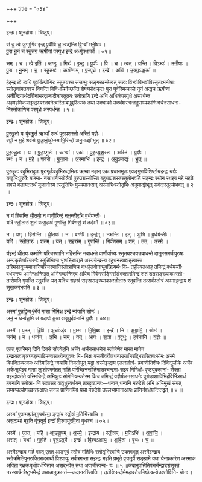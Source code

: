 +++
title = "०३४"

+++


इन्द्रः। शुनहोत्रः। त्रिष्टुप्।

सं च॒ त्वे ज॒ग्मुर्गिर॑ इन्द्र पू॒र्वीर्वि च॒ त्वद्य॑न्ति वि॒भ्वो॑ मनी॒षाः ।  
पु॒रा नू॒नं च॑ स्तु॒तय॒ ऋषी॑णां पस्पृ॒ध्र इन्द्रे॒ अध्यु॑क्था॒र्का ॥ ०१॥

सम् । च॒ । त्वे इति॑ । ज॒ग्मुः । गिरः॑ । इ॒न्द्र॒ । पू॒र्वीः । वि । च॒ । त्वत् । य॒न्ति॒ । वि॒ऽभ्वः॑ । म॒नी॒षाः ।  
पु॒रा । नू॒नम् । च॒ । स्तु॒तयः॑ । ऋषी॑णाम् । प॒स्पृ॒ध्रे । इन्द्रे॑ । अधि॑ । उ॒क्थ॒ऽअ॒र्का ॥

हेइन्द्र त्वे त्वयि पूर्वीर्बत्द्मोगिरः स्तुतयश्च संजग्मुः सङ्गच्छन्तेत्वत् त्तत्वः विभ्वोविभवोविस्तृताःमनीषाः स्तोतॄणांमतयश्च वियन्ति विविधन्निर्गच्छन्ति शेषःपरोक्षकृतः पुरा पूर्वस्मिन्काले नूनं अद्यच ऋषीणां अतीन्द्रियार्थदर्शिनांभरद्वाजादीनांस्तुतयः स्तोत्राणि इन्द्रे अधि अधिकंपस्पृध्रे अस्पर्धन्त अहमहमिकयाइन्द्रस्यस्तवनेत्वरिताबभूवुरित्यर्थः तथा उक्थार्का उक्थंशस्त्रन्तद्रूपाण्यर्काणिअर्चनसाधना- निस्तोत्राणिच पस्पृध्रे अस्पर्धन्त ॥ १ ॥

इन्द्रः। शुनहोत्रः। त्रिष्टुप्।

पु॒रु॒हू॒तो यः पु॑रुगू॒र्त ऋभ्वाँ॒ एकः॑ पुरुप्रश॒स्तो अस्ति॑ य॒ज्ञैः ।  
रथो॒ न म॒हे शव॑से युजा॒नो॒३॒॑ऽस्माभि॒रिन्द्रो॑ अनु॒माद्यो॑ भूत् ॥ ०२॥

पु॒रु॒ऽहू॒तः । यः । पु॒रु॒ऽगू॒र्तः । ऋभ्वा॑ । एकः॑ । पु॒रु॒ऽप्र॒श॒स्तः । अस्ति॑ । य॒ज्ञैः ।  
रथः॑ । न । म॒हे । शव॑से । यु॒जा॒नः । अ॒स्माभिः॑ । इन्द्रः॑ । अ॒नु॒ऽमाद्यः॑ । भू॒त् ॥

पुरुहूतः बहुभिराहूतः पुरुगूर्तःबहुभिरुद्यमितः ऋभ्वा महान् एकः प्रधानभूतः एवङ्गुणविशिष्टोयइन्द्रः यज्ञैः यष्टृभिःपुरुषैः यजमा- नसाधनैःस्तोत्रैर्वा पुरुप्रशस्तोस्ति बहुधाप्रशस्तस्तुतोभवति सइन्द्रः रथोन रथइव महे महते शवसे बलायतदर्थं युजानोस्म त्स्तुतिभिः युज्यमानःसन् अस्माभिःस्तोतृभिः अनुमाद्योभूत् सर्वदास्तुत्योभवत् ॥ २ ॥

इन्द्रः। शुनहोत्रः। त्रिष्टुप्।

न यं हिंस॑न्ति धी॒तयो॒ न वाणी॒रिन्द्रं॒ नक्ष॒न्तीद॒भि व॒र्धय॑न्तीः ।  
यदि॑ स्तो॒तारः॑ श॒तं यत्स॒हस्रं॑ गृ॒णन्ति॒ गिर्व॑णसं॒ शं तद॑स्मै ॥ ०३॥

न । यम् । हिंस॑न्ति । धी॒तयः॑ । न । वाणीः॑ । इन्द्र॑म् । नक्ष॑न्ति । इत् । अ॒भि । व॒र्धय॑न्तीः ।  
यदि॑ । स्तो॒तारः॑ । श॒तम् । यत् । स॒हस्र॑म् । गृ॒णन्ति॑ । गिर्व॑णसम् । शम् । तत् । अ॒स्मै॒ ॥

यंइन्द्रं धीतयः कर्माणि परिचरणानि नहिंसन्ति नबाधन्ते वाणीर्वाण्यः स्तुतयश्चयन्नबाधन्ते दातुमसमर्थःपुरुषः अन्यकृतैःपरिचरणैः स्तुतिभिश्च भृशङ्खिद्यते अस्यचेन्द्रस्य बहुधनत्वाद्दातृत्वाच्च तस्मिन्प्रयुज्यमानानिपरिचरणानिस्तोत्राणिच बाधहेतवोनाभूवन्नित्यर्थः किं- तर्हीत्यतआह तमिन्द्रं वर्धयन्तीः वर्धयन्त्यः अभिनक्षन्तिइत् अभिगच्छन्तिएव अपिच गिर्वणसङ्गिरांसंभक्तारमिन्द्रं शतं शतसङ्ख्याकाःस्तो- तारोयदि गृणन्ति स्तुवन्ति यत् यदिच सहस्रं सहस्रसङ्ख्याकाःस्तोतारः स्तुवन्ति तत्सर्वंस्तोत्रं अस्माइन्द्राय शं सुखकरंभवति ॥ ३ ॥

इन्द्रः। शुनहोत्रः। त्रिष्टुप्।

अस्मा॑ ए॒तद्दि॒व्य१॒॑र्चेव॑ मा॒सा मि॑मि॒क्ष इन्द्रे॒ न्य॑यामि॒ सोमः॑ ।  
जनं॒ न धन्व॑न्न॒भि सं यदापः॑ स॒त्रा वा॑वृधु॒र्हव॑नानि य॒ज्ञैः ॥ ०४॥

अस्मै॑ । ए॒तत् । दि॒वि । अ॒र्चाऽइ॑व । मा॒सा । मि॒मि॒क्षः । इन्द्रे॑ । नि । अ॒या॒मि॒ । सोमः॑ ।  
जन॑म् । न । धन्व॑न् । अ॒भि । सम् । यत् । आपः॑ । स॒त्रा । व॒वृ॒धुः॒ । हव॑नानि । य॒ज्ञैः ॥

एतत् एतस्मिन् दिवि दिवसे सौत्येहनि अर्चेव अर्चनसाधनेन स्तोत्रेणेव मासा मानेन इन्द्रायत्वावृत्रघ्नइत्यादिमन्त्रसाध्येनयुक्तः मि- मिक्षः वसतीवर्येकधनाख्याभिरद्भिरासिक्तःसोमः अस्मै विभक्तिव्यत्ययः अस्मिन्निन्द्रे न्ययामि नियतोभूत् यद्वा अस्मैइन्द्राय एतत्स्तोत्रं- ब्रवाणीतिशेषः दिविद्युलोके अर्चेव अर्कःसूर्यइव मासा लुप्तोपममेतत् माति परिच्छिनत्तीतिमासश्चन्द्रमाः सइव मिमिक्षोः वृष्ट्युदकानां- सेक्ता यइन्द्रोवर्तते यस्मिन्निन्द्रे अभिषुतः सोमेनियम्यतेस्म किंच तमिन्द्रं यज्ञैर्यजनसाधनैः पुरोडाशादिभिर्हविर्भिःसार्धं हवनानि स्तोत्रा- णि सत्रासह वावृधुरवर्धयन् तत्रदृष्टान्तः—धन्वन् धन्वनि मरुदेशे अभि अभिमुखं संयत् सम्यग्यत्योगच्छन्त्यआपः जनन्न प्राणिनमिव यथा मरुदेशे उपलभ्यमानाआपः प्राणिनंवर्धयन्तितद्वत् ॥ ४ ॥

इन्द्रः। शुनहोत्रः। त्रिष्टुप्।

अस्मा॑ ए॒तन्मह्या॑ङ्गू॒षम॑स्मा॒ इन्द्रा॑य स्तो॒त्रं म॒तिभि॑रवाचि ।  
अस॒द्यथा॑ मह॒ति वृ॑त्र॒तूर्य॒ इन्द्रो॑ वि॒श्वायु॑रवि॒ता वृ॒धश्च॑ ॥ ०५॥

अस्मै॑ । ए॒तत् । महि॑ । आ॒ङ्गू॒षम् । अ॒स्मै॒ । इन्द्रा॑य । स्तो॒त्रम् । म॒तिऽभिः॑ । अ॒वा॒चि॒ ।  
अस॑त् । यथा॑ । म॒ह॒ति । वृ॒त्र॒ऽतूर्ये॑ । इन्द्रः॑ । वि॒श्वऽआ॑युः । अ॒वि॒ता । वृ॒धः । च॒ ॥

अस्मैइन्द्राय महि महत् एतत् आङ्गूषं स्तोत्रं मतिभिः स्तोतृभिरवाचि उक्तमभूत् अस्मैइन्द्राय स्तोत्रमितिपुनरुक्तिरादरार्था विश्वायुः सर्वत्रगन्ता सइन्द्रः महति प्रभूते वृत्रतूर्ये सङ्ग्रामे यथा येनप्रकारेण अस्माकं अविता रक्षकःवृधोवर्धयिताच असद्भवेत् तथा अवाचीत्यन्व- यः ॥ ५ ॥कदाभुवन्नितिपंचर्चन्द्वादशंसूक्तं नरस्यार्षन्त्रैष्टुभमैन्द्रं तथाचानुक्रान्तं—कदानरस्त्विति । तृतीयेछन्दोमेमहाव्रतेचनिष्केवल्येउक्तोविनि- योगः ।